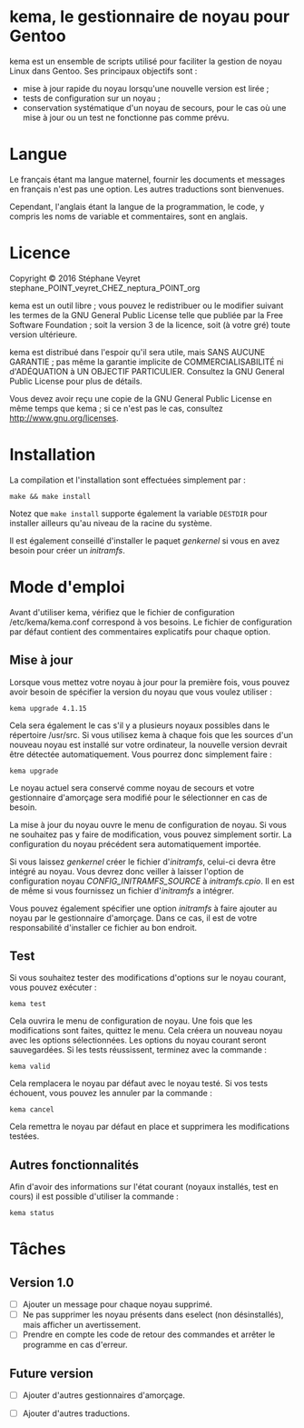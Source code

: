 # kema, le gestionnaire de noyau pour Gentoo

kema est un ensemble de scripts utilisé pour faciliter la gestion de noyau Linux dans Gentoo. Ses principaux objectifs sont :
* mise à jour rapide du noyau lorsqu'une nouvelle version est lirée ;
* tests de configuration sur un noyau ;
* conservation systématique d'un noyau de secours, pour le cas où une mise à jour ou un test ne fonctionne pas comme prévu.

# Langue

Le français étant ma langue maternel, fournir les documents et messages en français n'est pas une option. Les autres traductions sont bienvenues.

Cependant, l'anglais étant la langue de la programmation, le code, y compris les noms de variable et commentaires, sont en anglais.

# Licence

Copyright © 2016 Stéphane Veyret stephane_POINT_veyret_CHEZ_neptura_POINT_org

kema est un outil libre ; vous pouvez le redistribuer ou le modifier suivant les termes de la GNU General Public License telle que publiée par la Free Software Foundation ; soit la version 3 de la licence, soit (à votre gré) toute version ultérieure.

kema est distribué dans l'espoir qu'il sera utile, mais SANS AUCUNE GARANTIE ; pas même la garantie implicite de COMMERCIALISABILITÉ ni d'ADÉQUATION à UN OBJECTIF PARTICULIER. Consultez la GNU General Public License pour plus de détails.

Vous devez avoir reçu une copie de la GNU General Public License en même temps que kema ; si ce n'est pas le cas, consultez http://www.gnu.org/licenses.

# Installation

La compilation et l'installation sont effectuées simplement par :

    make && make install

Notez que `make install` supporte également la variable `DESTDIR` pour installer ailleurs qu'au niveau de la racine du système.

Il est également conseillé d'installer le paquet _genkernel_ si vous en avez besoin pour créer un _initramfs_.

# Mode d'emploi

Avant d'utiliser kema, vérifiez que le fichier de configuration /etc/kema/kema.conf correspond à vos besoins. Le fichier de configuration par défaut contient des commentaires explicatifs pour chaque option.

## Mise à jour

Lorsque vous mettez votre noyau à jour pour la première fois, vous pouvez avoir besoin de spécifier la version du noyau que vous voulez utiliser :

    kema upgrade 4.1.15

Cela sera également le cas s'il y a plusieurs noyaux possibles dans le répertoire /usr/src. Si vous utilisez kema à chaque fois que les sources d'un nouveau noyau est installé sur votre ordinateur, la nouvelle version devrait être détectée automatiquement. Vous pourrez donc simplement faire :

    kema upgrade

Le noyau actuel sera conservé comme noyau de secours et votre gestionnaire d'amorçage sera modifié pour le sélectionner en cas de besoin.

La mise à jour du noyau ouvre le menu de configuration de noyau. Si vous ne souhaitez pas y faire de modification, vous pouvez simplement sortir. La configuration du noyau précédent sera automatiquement importée.

Si vous laissez _genkernel_ créer le fichier d'_initramfs_, celui-ci devra être intégré au noyau. Vous devrez donc veiller à laisser l'option de configuration noyau _CONFIG_INITRAMFS_SOURCE_ à _initramfs.cpio_. Il en est de même si vous fournissez un fichier d'_initramfs_ a intégrer.

Vous pouvez également spécifier une option _initramfs_ à faire ajouter au noyau par le gestionnaire d'amorçage. Dans ce cas, il est de votre responsabilité d'installer ce fichier au bon endroit.

## Test

Si vous souhaitez tester des modifications d'options sur le noyau courant, vous pouvez exécuter :

    kema test

Cela ouvrira le menu de configuration de noyau. Une fois que les modifications sont faites, quittez le menu. Cela créera un nouveau noyau avec les options sélectionnées. Les options du noyau courant seront sauvegardées. Si les tests réussissent, terminez avec la commande :

    kema valid

Cela remplacera le noyau par défaut avec le noyau testé. Si vos tests échouent, vous pouvez les annuler par la commande :

    kema cancel

Cela remettra le noyau par défaut en place et supprimera les modifications testées.

## Autres fonctionnalités

Afin d'avoir des informations sur l'état courant (noyaux installés, test en cours) il est possible d'utiliser la commande :

    kema status

# Tâches

## Version 1.0

- [ ] Ajouter un message pour chaque noyau supprimé.
- [ ] Ne pas supprimer les noyau présents dans eselect (non désinstallés), mais afficher un avertissement.
- [ ] Prendre en compte les code de retour des commandes et arrêter le programme en cas d'erreur.

## Future version

- [ ] Ajouter d'autres gestionnaires d'amorçage.
- [ ] Ajouter d'autres traductions.

